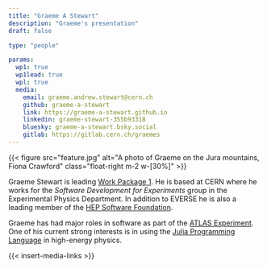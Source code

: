 ```yaml
---
title: "Graeme A Stewart"
description: "Graeme's presentation"
draft: false

type: "people"

params:
  wp1: true
  wp1lead: true
  wpl: true
  media: 
    email: graeme.andrew.stewart@cern.ch
    github: graeme-a-stewart
    link: https://graeme-a-stewart.github.io
    linkedin: graeme-stewart-355b93318
    bluesky: graeme-a-stewart.bsky.social
    gitlab: https://gitlab.cern.ch/graemes
---
```


{{< figure src="feature.jpg" alt="A photo of Graeme on the Jura mountains, Fiona Crawford" class="float-right m-2 w-[30%]" >}}

Graeme Stewart is leading [Work Package
1](/workpackages/01_framework_european_network/). He is based at CERN where he
works for the  *Software Development for Experiments* group in the Experimental
Physics Department. In addition to EVERSE he is also a leading member of the
[HEP Software Foundation](https://hepsoftwarefoundation.org).

Graeme has had major roles in software as part of the [ATLAS
Experiment](https://www.atlas.cern). One of his current strong interests is in
using the [Julia Programming Language](https://julialang.org) in high-energy
physics.

{{< insert-media-links >}}
